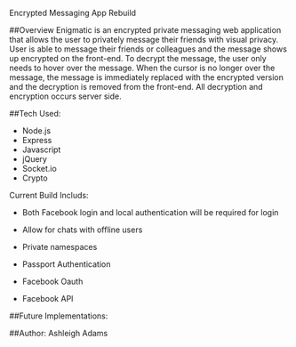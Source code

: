 Encrypted Messaging App Rebuild

##Overview
Enigmatic is an encrypted private messaging web application that allows the user to privately message their friends with visual privacy. User is able to message their friends or colleagues and the message shows up encrypted on the front-end. To decrypt the message, the user only needs to hover over the message. When the cursor is no longer over the message, the message is immediately replaced with the encrypted version and the decryption is removed from the front-end. All decryption and encryption occurs server side. 


##Tech Used:
* Node.js
* Express
* Javascript
* jQuery
* Socket.io
* Crypto


Current Build Includs:
* Both Facebook login and local authentication will be required for login
* Allow for chats with offline users
* Private namespaces



* Passport Authentication
* Facebook Oauth
* Facebook API


##Future Implementations:



##Author:
Ashleigh Adams
